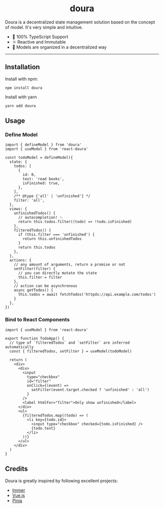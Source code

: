 <div align="center">
<h1>doura</h1>
</div>

Doura is a decentralized state management solution based on the concept of model. It's very simple and intuitive.

- 🔑 100% TypeScript Support
- ⚛️ Reactive and Immutable
- 🔗 Models are organized in a decentralized way

<hr />

## Installation

Install with npm:

```
npm install doura
```

Install with yarn

```
yarn add doura
```

## Usage

### Define Model

```tsx
import { defineModel } from 'doura'
import { useModel } from 'react-doura'

const todoModel = defineModel({
  state: {
    todos: [
      {
        id: 0,
        text: 'read books',
        isFinished: true,
      },
    ],
    /** @type {'all' | 'unfinished'} */
    filter: 'all',
  },
  views: {
    unfinishedTodos() {
      // autocompletion! ✨
      return this.todos.filter((todo) => !todo.isFinished)
    },
    filteredTodos() {
      if (this.filter === 'unfinished') {
        return this.unfinishedTodos
      }
      return this.todos
    },
  },
  actions: {
    // any amount of arguments, return a promise or not
    setFilter(filter) {
      // you can directly mutate the state
      this.filter = filter
    },
    // action can be asynchronous
    async getTodos() {
      this.todos = await fetchTodos('httpds://api.example.com/todos')
    }
  },
})
```

### Bind to React Components

```tsx
import { useModel } from 'react-doura'

export function TodoApp() {
  // type of `filteredTodos` and `setFilter` are inferred automatically
  const { filteredTodos, setFilter } = useModel(todoModel)

  return (
    <div>
      <div>
        <input
          type="checkbox"
          id="filter"
          onClick={(event) =>
            setFilter(event.target.checked ? 'unfinished' : 'all')
          }
        />
        <label htmlFor="filter">Only show unfinished</label>
      </div>
      <ul>
        {filteredTodos.map((todo) => (
          <li key={todo.id}>
            <input type="checkbox" checked={todo.isFinished} />
            {todo.text}
          </li>
        ))}
      </ul>
    </div>
  )
}
```

## Credits

Doura is greatly inspired by following excellent projects:

- [Immer](https://github.com/immerjs/immer)
- [Vue.js](https://github.com/vuejs)
- [Pinia](https://github.com/vuejs/pinia)
